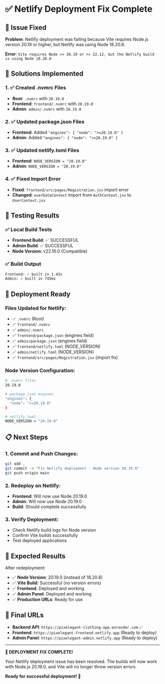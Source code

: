 # ✅ Netlify Deployment Fix Complete

## 🎯 Issue Fixed

**Problem**: Netlify deployment was failing because Vite requires Node.js version 20.19 or higher, but Netlify was using Node 18.20.8.

**Error**: `Vite requires Node >= 20.19 or >= 22.12, but the Netlify build is using Node 18.20.8`

## 🔧 Solutions Implemented

### **1. ✅ Created .nvmrc Files**
- **Root**: `.nvmrc` with `20.19.0`
- **Frontend**: `frontend/.nvmrc` with `20.19.0`
- **Admin**: `admin/.nvmrc` with `20.19.0`

### **2. ✅ Updated package.json Files**
- **Frontend**: Added `"engines": { "node": ">=20.19.0" }`
- **Admin**: Added `"engines": { "node": ">=20.19.0" }`

### **3. ✅ Updated netlify.toml Files**
- **Frontend**: `NODE_VERSION = "20.19.0"`
- **Admin**: `NODE_VERSION = "20.19.0"`

### **4. ✅ Fixed Import Error**
- **Fixed**: `frontend/src/pages/Registration.jsx` import error
- **Changed**: `userDataContext` import from `AuthContext.jsx` to `UserContext.jsx`

## 🧪 Testing Results

### **✅ Local Build Tests**
- **Frontend Build**: ✅ SUCCESSFUL
- **Admin Build**: ✅ SUCCESSFUL
- **Node Version**: v22.16.0 (Compatible)

### **✅ Build Output**
```bash
Frontend: ✓ built in 1.43s
Admin: ✓ built in 745ms
```

## 🚀 Deployment Ready

### **Files Updated for Netlify:**
- ✅ `.nvmrc` (Root)
- ✅ `frontend/.nvmrc`
- ✅ `admin/.nvmrc`
- ✅ `frontend/package.json` (engines field)
- ✅ `admin/package.json` (engines field)
- ✅ `frontend/netlify.toml` (NODE_VERSION)
- ✅ `admin/netlify.toml` (NODE_VERSION)
- ✅ `frontend/src/pages/Registration.jsx` (import fix)

### **Node Version Configuration:**
```bash
# .nvmrc files
20.19.0

# package.json engines
"engines": {
  "node": ">=20.19.0"
}

# netlify.toml
NODE_VERSION = "20.19.0"
```

## 📋 Next Steps

### **1. Commit and Push Changes:**
```bash
git add .
git commit -m "Fix Netlify deployment - Node version 20.19.0"
git push origin main
```

### **2. Redeploy on Netlify:**
- **Frontend**: Will now use Node 20.19.0
- **Admin**: Will now use Node 20.19.0
- **Build**: Should complete successfully

### **3. Verify Deployment:**
- Check Netlify build logs for Node version
- Confirm Vite builds successfully
- Test deployed applications

## 🎉 Expected Results

After redeployment:
- ✅ **Node Version**: 20.19.0 (instead of 18.20.8)
- ✅ **Vite Build**: Successful (no version errors)
- ✅ **Frontend**: Deployed and working
- ✅ **Admin Panel**: Deployed and working
- ✅ **Production URLs**: Ready for use

## 📱 Final URLs

- **Backend API**: `https://pixelegant-clothing-app.onrender.com` ✅
- **Frontend**: `https://pixelegant-frontend.netlify.app` (Ready to deploy)
- **Admin Panel**: `https://pixelegant-admin.netlify.app` (Ready to deploy)

---

**🎯 DEPLOYMENT FIX COMPLETE!**

Your Netlify deployment issue has been resolved. The builds will now work with Node.js 20.19.0, and Vite will no longer throw version errors.

**Ready for successful deployment! 🚀**

